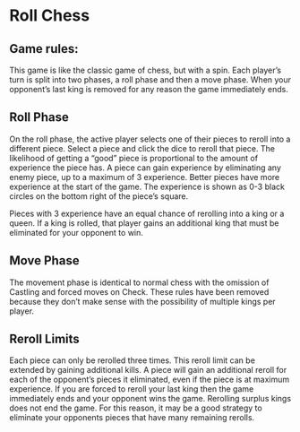 # Roll Chess
## Game rules:
This game is like the classic game of chess, but with a spin. Each player’s turn is split into two phases, a roll phase and then a move phase. When your opponent’s last king is removed for any reason the game immediately ends.

## Roll Phase
On the roll phase, the active player selects one of their pieces to reroll into a different piece. Select a piece and click the dice to reroll that piece. The likelihood of getting a “good” piece is proportional to the amount of experience the piece has. A piece can gain experience by eliminating any enemy piece, up to a maximum of 3 experience. Better pieces have more experience at the start of the game. The experience is shown as 0-3 black circles on the bottom right of the piece’s square.

Pieces with 3 experience have an equal chance of rerolling into a king or a queen. If a king is rolled, that player gains an additional king that must be eliminated for your opponent to win.

## Move Phase
The movement phase is identical to normal chess with the omission of Castling and forced moves on Check. These rules have been removed because they don’t make sense with the possibility of multiple kings per player.

## Reroll Limits
Each piece can only be rerolled three times. This reroll limit can be extended by gaining additional kills. A piece will gain an additional reroll for each of the opponent’s pieces it eliminated, even if the piece is at maximum experience. If you are forced to reroll your last king then the game immediately ends and your opponent wins the game. Rerolling surplus kings does not end the game. For this reason, it may be a good strategy to eliminate your opponents pieces that have many remaining rerolls.


